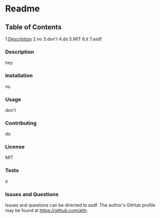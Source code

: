 # Readme

## Table of Contents


1.<a href="#description">Description</a>
2.no
3.don't
4.do
5.MIT
6.it
7.asdf<h3 id='description'>Description</h3>
hey

### Installation
no

### Usage
don't

### Contributing
do

### License
MIT

### Tests
it

### Issues and Questions
Issues and questions can be directed to asdf. The author's GitHub profile may be found at https://github.com/ahh.
